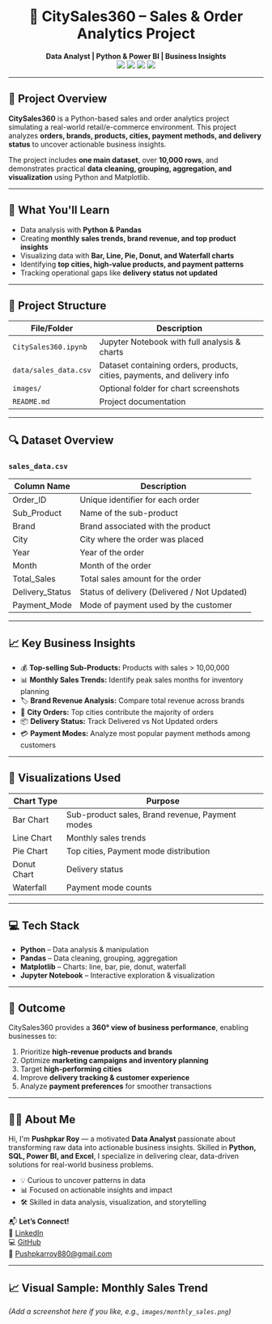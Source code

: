 <h1 align="center">🛒 CitySales360 – Sales & Order Analytics Project</h1>
<p align="center">
  <b>Data Analyst | Python & Power BI | Business Insights</b><br>
  <img src="https://img.shields.io/badge/Tool-Python-informational?style=flat&logo=python&color=3776AB" />
  <img src="https://img.shields.io/badge/Project-Level-Intermediate-success" />
  <img src="https://img.shields.io/badge/Charts-10%2B-brightgreen" />
  <img src="https://img.shields.io/badge/Domain-Retail%20%26%20E-commerce-blueviolet" />
</p>

---

## 📌 Project Overview

**CitySales360** is a Python-based sales and order analytics project simulating a real-world retail/e-commerce environment. This project analyzes **orders, brands, products, cities, payment methods, and delivery status** to uncover actionable business insights.  

The project includes **one main dataset**, over **10,000 rows**, and demonstrates practical **data cleaning, grouping, aggregation, and visualization** using Python and Matplotlib.

---

## 🧠 What You'll Learn

- Data analysis with **Python & Pandas**  
- Creating **monthly sales trends, brand revenue, and top product insights**  
- Visualizing data with **Bar, Line, Pie, Donut, and Waterfall charts**  
- Identifying **top cities, high-value products, and payment patterns** 
- Tracking operational gaps like **delivery status not updated**  

---

## 📁 Project Structure

| File/Folder           | Description |
|-----------------------|-------------|
| `CitySales360.ipynb`  | Jupyter Notebook with full analysis & charts |
| `data/sales_data.csv` | Dataset containing orders, products, cities, payments, and delivery info |
| `images/`             | Optional folder for chart screenshots |
| `README.md`           | Project documentation |

---

## 🔍 Dataset Overview

### `sales_data.csv`

| Column Name       | Description                                         |
|------------------|-----------------------------------------------------|
| Order_ID         | Unique identifier for each order                    |
| Sub_Product      | Name of the sub-product                              |
| Brand            | Brand associated with the product                   |
| City             | City where the order was placed                     |
| Year             | Year of the order                                   |
| Month            | Month of the order                                  |
| Total_Sales      | Total sales amount for the order                    |
| Delivery_Status  | Status of delivery (Delivered / Not Updated)       |
| Payment_Mode     | Mode of payment used by the customer               |

---

## 📈 Key Business Insights

- 💰 **Top-selling Sub-Products:** Products with sales > 10,00,000  
- 📊 **Monthly Sales Trends:** Identify peak sales months for inventory planning  
- 🏷️ **Brand Revenue Analysis:** Compare total revenue across brands  
- 🌆 **City Orders:** Top cities contribute the majority of orders  
- 📦 **Delivery Status:** Track Delivered vs Not Updated orders  
- 💳 **Payment Modes:** Analyze most popular payment methods among customers  

---

## 🚀 Visualizations Used

| Chart Type | Purpose |
|------------|---------|
| Bar Chart  | Sub-product sales, Brand revenue, Payment modes |
| Line Chart | Monthly sales trends |
| Pie Chart  | Top cities, Payment mode distribution |
| Donut Chart| Delivery status |
| Waterfall  | Payment mode counts |

---

## 💻 Tech Stack

- **Python** – Data analysis & manipulation  
- **Pandas** – Data cleaning, grouping, aggregation  
- **Matplotlib** – Charts: line, bar, pie, donut, waterfall  
- **Jupyter Notebook** – Interactive exploration & visualization  

---

## 🔑 Outcome

CitySales360 provides a **360° view of business performance**, enabling businesses to:  

1. Prioritize **high-revenue products and brands**  
2. Optimize **marketing campaigns and inventory planning**  
3. Target **high-performing cities**  
4. Improve **delivery tracking & customer experience**  
5. Analyze **payment preferences** for smoother transactions  

---

## 👨‍💻 About Me

Hi, I'm **Pushpkar Roy** — a motivated **Data Analyst** passionate about transforming raw data into actionable business insights. Skilled in **Python, SQL, Power BI, and Excel**, I specialize in delivering clear, data-driven solutions for real-world business problems.  

- 💡 Curious to uncover patterns in data  
- 📊 Focused on actionable insights and impact  
- 🛠️ Skilled in data analysis, visualization, and storytelling  

📬 **Let’s Connect!**  
🔗 [LinkedIn](https://www.linkedin.com/in/pushpkar-roy)  
💻 [GitHub](https://github.com/PushpkarRoy)  
📧 Pushpkarroy880@gmail.com  

---

## 📈 Visual Sample: Monthly Sales Trend

*(Add a screenshot here if you like, e.g., `images/monthly_sales.png`)*
